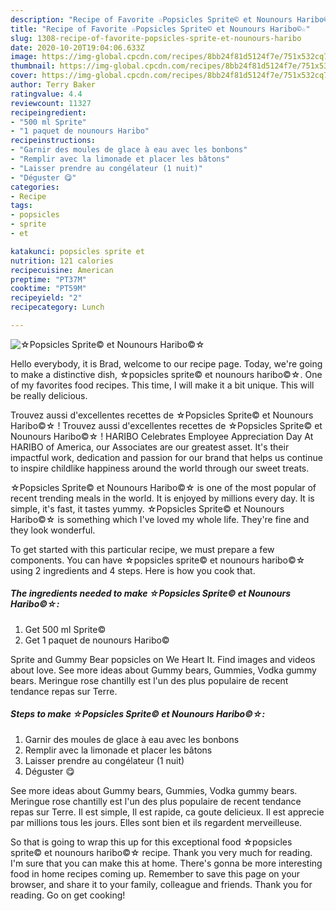 ```yaml
---
description: "Recipe of Favorite ☆Popsicles Sprite© et Nounours Haribo©☆"
title: "Recipe of Favorite ☆Popsicles Sprite© et Nounours Haribo©☆"
slug: 1308-recipe-of-favorite-popsicles-sprite-et-nounours-haribo
date: 2020-10-20T19:04:06.633Z
image: https://img-global.cpcdn.com/recipes/8bb24f81d5124f7e/751x532cq70/☆popsicles-sprite-et-nounours-haribo☆-photo-principale-de-la-recette.jpg
thumbnail: https://img-global.cpcdn.com/recipes/8bb24f81d5124f7e/751x532cq70/☆popsicles-sprite-et-nounours-haribo☆-photo-principale-de-la-recette.jpg
cover: https://img-global.cpcdn.com/recipes/8bb24f81d5124f7e/751x532cq70/☆popsicles-sprite-et-nounours-haribo☆-photo-principale-de-la-recette.jpg
author: Terry Baker
ratingvalue: 4.4
reviewcount: 11327
recipeingredient:
- "500 ml Sprite"
- "1 paquet de nounours Haribo"
recipeinstructions:
- "Garnir des moules de glace à eau avec les bonbons"
- "Remplir avec la limonade et placer les bâtons"
- "Laisser prendre au congélateur (1 nuit)"
- "Déguster 😋"
categories:
- Recipe
tags:
- popsicles
- sprite
- et

katakunci: popsicles sprite et 
nutrition: 121 calories
recipecuisine: American
preptime: "PT37M"
cooktime: "PT59M"
recipeyield: "2"
recipecategory: Lunch

---
```



![☆Popsicles Sprite© et Nounours Haribo©☆](https://img-global.cpcdn.com/recipes/8bb24f81d5124f7e/751x532cq70/☆popsicles-sprite-et-nounours-haribo☆-photo-principale-de-la-recette.jpg)

Hello everybody, it is Brad, welcome to our recipe page. Today, we're going to make a distinctive dish, ☆popsicles sprite© et nounours haribo©☆. One of my favorites food recipes. This time, I will make it a bit unique. This will be really delicious.

Trouvez aussi d&#39;excellentes recettes de ☆Popsicles Sprite© et Nounours Haribo©☆ ! Trouvez aussi d&#39;excellentes recettes de ☆Popsicles Sprite© et Nounours Haribo©☆ ! HARIBO Celebrates Employee Appreciation Day At HARIBO of America, our Associates are our greatest asset. It&#39;s their impactful work, dedication and passion for our brand that helps us continue to inspire childlike happiness around the world through our sweet treats.

☆Popsicles Sprite© et Nounours Haribo©☆ is one of the most popular of recent trending meals in the world. It is enjoyed by millions every day. It is simple, it's fast, it tastes yummy. ☆Popsicles Sprite© et Nounours Haribo©☆ is something which I've loved my whole life. They're fine and they look wonderful.


To get started with this particular recipe, we must prepare a few components. You can have ☆popsicles sprite© et nounours haribo©☆ using 2 ingredients and 4 steps. Here is how you cook that.

<!--inarticleads1-->

##### The ingredients needed to make ☆Popsicles Sprite© et Nounours Haribo©☆:

1. Get 500 ml Sprite©
1. Get 1 paquet de nounours Haribo©


Sprite and Gummy Bear popsicles on We Heart It. Find images and videos about love. See more ideas about Gummy bears, Gummies, Vodka gummy bears. Meringue rose chantilly est l&#39;un des plus populaire de recent tendance repas sur Terre. 

<!--inarticleads2-->

##### Steps to make ☆Popsicles Sprite© et Nounours Haribo©☆:

1. Garnir des moules de glace à eau avec les bonbons
1. Remplir avec la limonade et placer les bâtons
1. Laisser prendre au congélateur (1 nuit)
1. Déguster 😋


See more ideas about Gummy bears, Gummies, Vodka gummy bears. Meringue rose chantilly est l&#39;un des plus populaire de recent tendance repas sur Terre. Il est simple, Il est rapide, ca goute delicieux. Il est apprecie par millions tous les jours. Elles sont bien et ils regardent merveilleuse. 

So that is going to wrap this up for this exceptional food ☆popsicles sprite© et nounours haribo©☆ recipe. Thank you very much for reading. I'm sure that you can make this at home. There's gonna be more interesting food in home recipes coming up. Remember to save this page on your browser, and share it to your family, colleague and friends. Thank you for reading. Go on get cooking!
